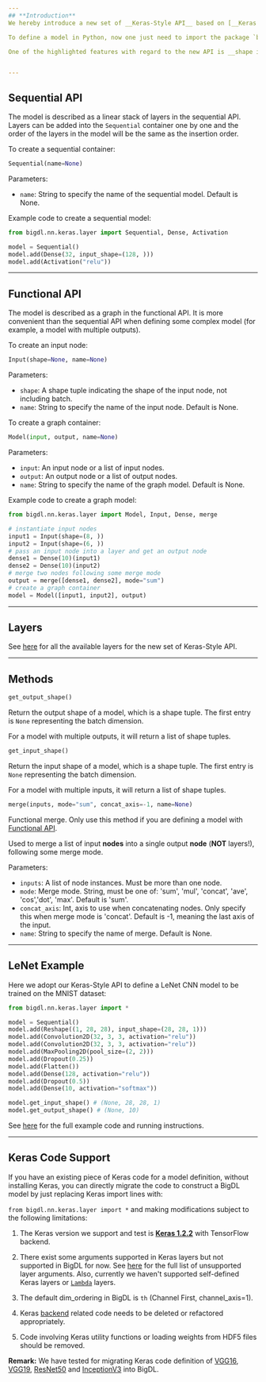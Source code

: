 ```yaml
---
## **Introduction**
We hereby introduce a new set of __Keras-Style API__ based on [__Keras 1.2.2__](https://faroit.github.io/keras-docs/1.2.2/) in BigDL for the sake of user-friendliness. Users, especially those familiar with Keras, are recommended to use the new API to create a BigDL model and train, evaluate or tune it in a distributed fashion.

To define a model in Python, now one just need to import the package `bigdl.nn.keras.layer`.

One of the highlighted features with regard to the new API is __shape inference__. Users only need to specify the input shape (a shape tuple __excluding__ batch dimension, for example, `input_shape=(3, 4)` for 3D input) for the first layer of a model and for the remaining layers, the input dimension will be automatically inferred.


---
```

## **Sequential API**
The model is described as a linear stack of layers in the sequential API. Layers can be added into the `Sequential` container one by one and the order of the layers in the model will be the same as the insertion order.

To create a sequential container:
```python
Sequential(name=None)
```
Parameters:

* `name`: String to specify the name of the sequential model. Default is None.

Example code to create a sequential model:
```python
from bigdl.nn.keras.layer import Sequential, Dense, Activation

model = Sequential()
model.add(Dense(32, input_shape=(128, )))
model.add(Activation("relu"))
```


---
## **Functional API**
The model is described as a graph in the functional API. It is more convenient than the sequential API when defining some complex model (for example, a model with multiple outputs).

To create an input node:
```python
Input(shape=None, name=None)
```
Parameters:

* `shape`: A shape tuple indicating the shape of the input node, not including batch.
* `name`: String to specify the name of the input node. Default is None.

To create a graph container:
```python
Model(input, output, name=None)
```
Parameters:

* `input`: An input node or a list of input nodes.
* `output`: An output node or a list of output nodes.
* `name`: String to specify the name of the graph model. Default is None.


Example code to create a graph model:
```python
from bigdl.nn.keras.layer import Model, Input, Dense, merge

# instantiate input nodes
input1 = Input(shape=(8, )) 
input2 = Input(shape=(6, ))
# pass an input node into a layer and get an output node
dense1 = Dense(10)(input1)
dense2 = Dense(10)(input2)
# merge two nodes following some merge mode
output = merge([dense1, dense2], mode="sum")
# create a graph container
model = Model([input1, input2], output)
```


---
## **Layers**
See [here](Layers/core.md) for all the available layers for the new set of Keras-Style API.


---
## **Methods**
```python
get_output_shape()
```
Return the output shape of a model, which is a shape tuple. The first entry is `None` representing the batch dimension.

For a model with multiple outputs, it will return a list of shape tuples.

```python
get_input_shape()
```
Return the input shape of a model, which is a shape tuple. The first entry is `None` representing the batch dimension.

For a model with multiple inputs, it will return a list of shape tuples.

```python
merge(inputs, mode="sum", concat_axis=-1, name=None)
```
Functional merge. Only use this method if you are defining a model with [Functional API](#functional-api).

Used to merge a list of input __nodes__ into a single output __node__ (__NOT__ layers!), following some merge mode.

Parameters:

* `inputs`: A list of node instances. Must be more than one node.
* `mode`: Merge mode. String, must be one of: 'sum', 'mul', 'concat', 'ave', 'cos','dot', 'max'. Default is 'sum'.
* `concat_axis`: Int, axis to use when concatenating nodes. Only specify this when merge mode is 'concat'. Default is -1, meaning the last axis of the input.
* `name`: String to specify the name of merge. Default is None.


---
## **LeNet Example**
Here we adopt our Keras-Style API to define a LeNet CNN model to be trained on the MNIST dataset:

```python
from bigdl.nn.keras.layer import *

model = Sequential()
model.add(Reshape((1, 28, 28), input_shape=(28, 28, 1)))
model.add(Convolution2D(32, 3, 3, activation="relu"))
model.add(Convolution2D(32, 3, 3, activation="relu"))
model.add(MaxPooling2D(pool_size=(2, 2)))
model.add(Dropout(0.25))
model.add(Flatten())
model.add(Dense(128, activation="relu"))
model.add(Dropout(0.5))
model.add(Dense(10, activation="softmax"))

model.get_input_shape() # (None, 28, 28, 1)
model.get_output_shape() # (None, 10)
```
See [here](https://github.com/intel-analytics/BigDL/tree/master/pyspark/bigdl/examples/lenet) for the full example code and running instructions.


---
## **Keras Code Support**
If you have an existing piece of Keras code for a model definition, without installing Keras, you can directly migrate the code to construct a BigDL model by just replacing Keras import lines with:

`from bigdl.nn.keras.layer import *` and making modifications subject to the following limitations:

1. The Keras version we support and test is [__Keras 1.2.2__](https://faroit.github.io/keras-docs/1.2.2/) with TensorFlow backend.

2. There exist some arguments supported in Keras layers but not supported in BigDL for now. See [here](../../APIGuide/keras-issues/#unsupported-layer-arguments) for the full list of unsupported layer arguments. Also, currently we haven't supported self-defined Keras layers or [`Lambda`](https://faroit.github.io/keras-docs/1.2.2/layers/core/#lambda) layers.

3. The default dim_ordering in BigDL is `th` (Channel First, channel_axis=1).

4. Keras [backend](https://faroit.github.io/keras-docs/1.2.2/backend/) related code needs to be deleted or refactored appropriately.

5. Code involving Keras utility functions or loading weights from HDF5 files should be removed.

__Remark:__ We have tested for migrating Keras code definition of [VGG16](https://faroit.github.io/keras-docs/1.2.2/applications/#vgg16), [VGG19](https://faroit.github.io/keras-docs/1.2.2/applications/#vgg19), [ResNet50](https://faroit.github.io/keras-docs/1.2.2/applications/#resnet50) and [InceptionV3](https://faroit.github.io/keras-docs/1.2.2/applications/#inceptionv3) into BigDL.
